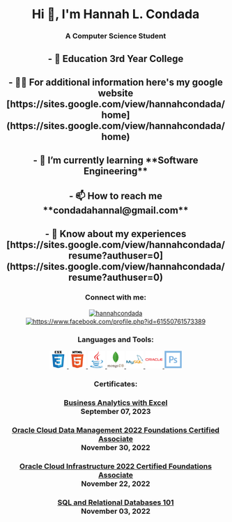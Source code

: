 <h1 align="center">Hi 👋, I'm Hannah L. Condada</h1>
<h3 align="center">A Computer Science Student</h3>

<h2 align="center">- 🏫 Education <b>3rd Year College</b></h2>

<h2 align="center">- 👨‍💻 For additional information here's my google website [https://sites.google.com/view/hannahcondada/home](https://sites.google.com/view/hannahcondada/home)</h2>

<h2 align="center">- 🌱 I’m currently learning **Software Engineering**</h2>

<h2 align="center">- 📫 How to reach me **condadahannal@gmail.com**</h2>

<h2 align="center">- 📄 Know about my experiences [https://sites.google.com/view/hannahcondada/resume?authuser=0](https://sites.google.com/view/hannahcondada/resume?authuser=0)</h2>

<h3 align="center">Connect with me:</h3>
<p align="center">
<a href="https://linkedin.com/in/hannahcondada" target="blank"><img align="center" src="https://raw.githubusercontent.com/rahuldkjain/github-profile-readme-generator/master/src/images/icons/Social/linked-in-alt.svg" alt="hannahcondada" height="30" width="40" /></a>
<a href="https://fb.com/https://www.facebook.com/profile.php?id=61550761573389" target="blank"><img align="center" src="https://raw.githubusercontent.com/rahuldkjain/github-profile-readme-generator/master/src/images/icons/Social/facebook.svg" alt="https://www.facebook.com/profile.php?id=61550761573389" height="30" width="40" /></a>
</p>

<h3 align="center">Languages and Tools:</h3>
<p align="center"> <a href="https://www.w3schools.com/css/" target="_blank" rel="noreferrer"> <img src="https://raw.githubusercontent.com/devicons/devicon/master/icons/css3/css3-original-wordmark.svg" alt="css3" width="40" height="40"/> </a> <a href="https://www.w3.org/html/" target="_blank" rel="noreferrer"> <img src="https://raw.githubusercontent.com/devicons/devicon/master/icons/html5/html5-original-wordmark.svg" alt="html5" width="40" height="40"/> </a> <a href="https://www.java.com" target="_blank" rel="noreferrer"> <img src="https://raw.githubusercontent.com/devicons/devicon/master/icons/java/java-original.svg" alt="java" width="40" height="40"/> </a> <a href="https://www.mongodb.com/" target="_blank" rel="noreferrer"> <img src="https://raw.githubusercontent.com/devicons/devicon/master/icons/mongodb/mongodb-original-wordmark.svg" alt="mongodb" width="40" height="40"/> </a> <a href="https://www.mysql.com/" target="_blank" rel="noreferrer"> <img src="https://raw.githubusercontent.com/devicons/devicon/master/icons/mysql/mysql-original-wordmark.svg" alt="mysql" width="40" height="40"/> </a> <a href="https://www.oracle.com/" target="_blank" rel="noreferrer"> <img src="https://raw.githubusercontent.com/devicons/devicon/master/icons/oracle/oracle-original.svg" alt="oracle" width="40" height="40"/> </a> <a href="https://www.photoshop.com/en" target="_blank" rel="noreferrer"> <img src="https://raw.githubusercontent.com/devicons/devicon/master/icons/photoshop/photoshop-line.svg" alt="photoshop" width="40" height="40"/> </a> </p>

<h3 align="center">Certificates:</h3>

<h3 align="center"><a href ="https://www.simplilearn.com/skillup-certificate-landing?token=eyJjb3Vyc2VfaWQiOiI2NjQiLCJjZXJ0aWZpY2F0ZV91cmwiOiJodHRwczpcL1wvY2VydGlmaWNhdGVzLnNpbXBsaWNkbi5uZXRcL3NoYXJlXC90aHVtYl80NDk5MTAyXzE2OTQwOTQ4MDEucG5nIiwidXNlcm5hbWUiOiJIYW5uYWggTC4gQ29uZGFkYSJ9&utm_source=shared-certificate&utm_medium=lms&utm_campaign=shared-certificate-promotion&referrer=https%3A%2F%2Flms.simplilearn.com%2Fcourses%2F2738%2FBusiness-Analytics-with-Excel%2Fcertificate%2Fdownload-skillup&%24web_only=true&_branch_match_id=1228332817757569017&_branch_referrer=H4sIAAAAAAAAA8soKSkottLXL87MLcjJ1EssKNDLyczL1k%2FVzzIuq0g2LQlPckkCAKJwF%2F4lAAAA">Business Analytics with Excel</a><br>September 07, 2023</h3>

<h3 align="center"><a href ="https://catalog-education.oracle.com/pls/certview/sharebadge?id=6910FE01F34A2373BD3EC574722DBBF6428C364A543828653AAAA6C2E106BE7C">Oracle Cloud Data Management 2022 Foundations Certified Associate</a><br>November 30, 2022</h3>
<h3 align="center"><a href ="https://catalog-education.oracle.com/pls/certview/sharebadge?id=886D7EE48D3F57B44726CF3E5840BA7DBA0966D9778E4C6E35B0579CD0C1F3C5">Oracle Cloud Infrastructure 2022 Certified Foundations Associate</a><br>November 22, 2022</h3>
<h3 align="center"><a href ="https://courses.cognitiveclass.ai/certificates/c9384ce017094b8589171b649386dadb">SQL and Relational Databases 101</a><br>November 03, 2022</h3>
